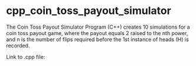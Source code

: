 # cpp_coin_toss_payout_simulator
The Coin Toss Payout Simulator Program (C++) creates 10 simulations for a coin toss payout game, where the payout equals 2 raised to the nth power, and n is the number of flips required before the 1st instance of heads (H) is recorded.

Link to .cpp file:
